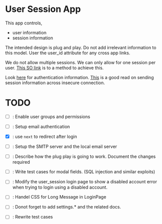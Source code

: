 # User Session App

This app controls,
- user information
- session information

The intended design is plug and play. Do not add irrelevant information to this model. User the user_id attribute for any cross app links.

We do not allow multiple sessions. We can only allow
for one session per user. [This SO link][3] is to a method to achieve this.

Look [here][1] for authentication information.
[This][2] is a good read on sending session information
across insecure connection. 


# TODO
- [ ] : Enable user groups and permissions
- [ ] : Setup email authentication
- [X] : use `next` to redirect after login
- [ ] : Setup the SMTP server and the local email server
- [ ] : Describe how the plug play is going to work. Document the changes required
- [ ] : Write test cases for modal fields. (SQL injection and similar exploits)
- [ ] : Modify the user_session login page to show a disabled account error when trying to login using a disabled account.
- [ ] : Handel CSS for Long Message in LoginPage
- [ ] : Donot forget to add settings.* and the related docs.
- [ ] : Rewrite test cases


[1]: http://www.djangobook.com/en/2.0/chapter14.html "Authentication in Django"
[2]: http://stackoverflow.com/questions/7562675/proper-way-to-send-username-and-password-from-client-to-server "Sending username and password across an insecure network" 
[3]: http://stackoverflow.com/questions/5470210/django-one-session-per-user "One session per user"